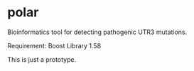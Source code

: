 # polar
Bioinformatics tool for detecting pathogenic UTR3 mutations.

Requirement: Boost Library 1.58

This is just a prototype.


